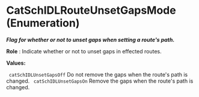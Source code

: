 # CatSchIDLRouteUnsetGapsMode (Enumeration)

**_Flag for whether or not to unset gaps when setting a route's path._**

**Role** : Indicate whether or not to unset gaps in effected routes.

**Values:**

` catSchIDLUnsetGapsOff`      Do not remove the gaps when the route's path is changed.
` catSchIDLUnsetGapsOn`      Remove the gaps when the route's path is changed.